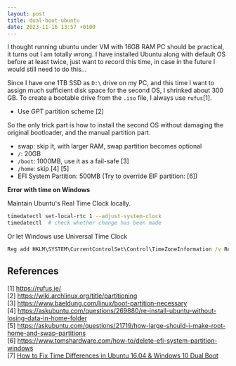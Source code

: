 ```yaml
---
layout: post
title: dual-boot-ubuntu
date: 2023-11-16 13:57 +0100
---
```



I thought running ubuntu under VM with 16GB RAM PC should be practical, it turns out I am totally wrong. I have installed Ubuntu along with default OS before at least twice, just want to record this time, in case in the future I would still need to do this...

Since I have one 1TB SSD as `D:\` drive on my PC, and this time I want to assign much sufficient disk space for the second OS, I shrinked about 300 GB. To create a bootable drive from the `.iso` file, I always use `rufus`[1]. 
- Use *GPT* partition scheme [2]

So the only trick part is how to install the second OS without damaging the original bootloader, and the manual partition part.

- swap: skip it, with larger RAM, swap partition becomes optional
- `/`: 20GB
- `/boot`: 1000MB, use it as a fail-safe [3]
- `/home`: skip [4] [5]
- EFI System Partition: 500MB (Try to override EIF partition: [6])


**Error with time on Windows** 

Maintain Ubuntu's Real Time Clock locally.

```bash
timedatectl set-local-rtc 1 --adjust-system-clock
timedatectl  # check whether change has been made
```
Or let Windows use Universal Time Clock
```cmd
Reg add HKLM\SYSTEM\CurrentControlSet\Control\TimeZoneInformation /v RealTimeIsUniversal /t REG_QWORD /d 1
```

## References
[1] https://rufus.ie/ <br>
[2] https://wiki.archlinux.org/title/partitioning <br>
[3] https://www.baeldung.com/linux/boot-partition-necessary <br>
[4] https://askubuntu.com/questions/269880/re-install-ubuntu-without-losing-data-in-home-folder <br>
[5] https://askubuntu.com/questions/21719/how-large-should-i-make-root-home-and-swap-partitions <br>
[6] https://www.tomshardware.com/how-to/delete-efi-system-partition-windows <br>
[7] [How to Fix Time Differences in Ubuntu 16.04 & Windows 10 Dual Boot](https://ubuntuhandbook.org/index.php/2016/05/time-differences-ubuntu-1604-windows-10/) 